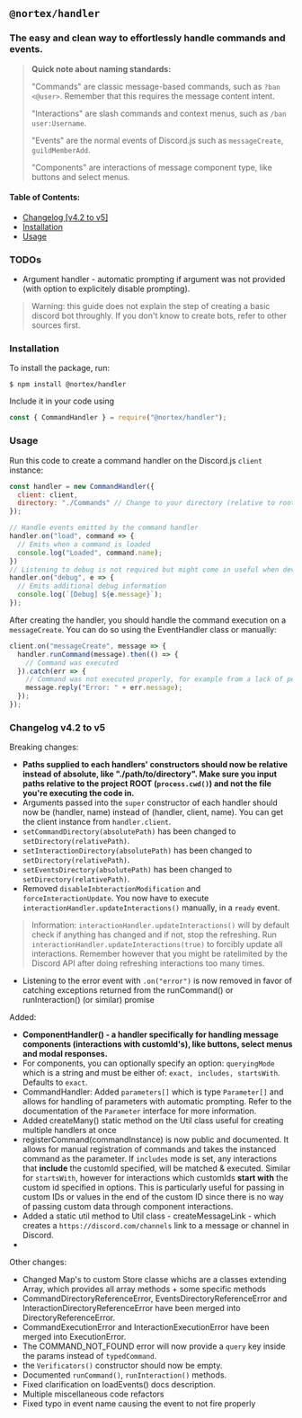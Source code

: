 ## `@nortex/handler`
### The easy and clean way to effortlessly handle commands and events.

> **Quick note about naming standards:**
>
> "Commands" are classic message-based commands, such as `?ban <@user>`.
> Remember that this requires the message content intent.
> 
> "Interactions" are slash commands and context menus, such as `/ban user:Username`.
> 
> "Events" are the normal events of Discord.js such as `messageCreate`, `guildMemberAdd`.
> 
> "Components" are interactions of message component type, like buttons and select menus.

#### Table of Contents:
- [Changelog [v4.2 to v5]](#changelog)
- [Installation](#installation)
- [Usage](#usage)

<a id="todos"></a>
### TODOs
- Argument handler - automatic prompting if argument was not provided (with option to explicitely disable prompting).

<a id="disclaimer"></a>
> Warning: this guide does not explain the step of creating a basic discord bot throughly. If you don't know to create bots, refer to other sources first.
<a id="installation"></a>
### Installation

To install the package, run:
```shell
$ npm install @nortex/handler
```

Include it in your code using
```js
const { CommandHandler } = require("@nortex/handler");
```

<a id="usage"></a>
### Usage
Run this code to create a command handler on the Discord.js `client` instance:
```js
const handler = new CommandHandler({
  client: client,
  directory: "./Commands" // Change to your directory (relative to root dir)
});

// Handle events emitted by the command handler
handler.on("load", command => {
  // Emits when a command is loaded
  console.log("Loaded", command.name);
})
// Listening to debug is not required but might come in useful when developing.
handler.on("debug", e => {
  // Emits additional debug information
  console.log(`[Debug] ${e.message}`);
});
```

After creating the handler, you should handle the command execution on a `messageCreate`. You can do so using the EventHandler class or manually:
```js
client.on("messageCreate", message => {
  handler.runCommand(message).then(() => {
    // Command was executed
  }).catch(err => {
    // Command was not executed properly, for example from a lack of permissions.
    message.reply("Error: " + err.message);
  });
});
```

<a id="changelog"></a>
### Changelog v4.2 to v5
Breaking changes:
- **Paths supplied to each handlers' constructors should now be relative instead of absolute, like "./path/to/directory". Make sure you input paths relative to the project ROOT (`process.cwd()`) and not the file you're executing the code in.**
- Arguments passed into the `super` constructor of each handler should now be (handler, name) instead of (handler, client, name). You can get the client instance from `handler.client`.
- `setCommandDirectory(absolutePath)` has been changed to `setDirectory(relativePath)`.
- `setInteractionDirectory(absolutePath)` has been changed to `setDirectory(relativePath)`.
- `setEventsDirectory(absolutePath)` has been changed to `setDirectory(relativePath)`.
- Removed `disableInbteractionModification` and `forceInteractionUpdate`. You now have to execute `interactionHandler.updateInteractions()` manually, in a `ready` event.
> Information: `interactionHandler.updateInteractions()` will by default check if anything has changed and if not, stop the refreshing.
Run `interactionHandler.updateInteractions(true)` to forcibly update all interactions.
Remember however that you might be ratelimited by the Discord API after doing refreshing interactions too many times.
- Listening to the error event with `.on("error")` is now removed in favor of catching exceptions returned from the runCommand() or runInteraction() (or similar) promise

Added:
- **ComponentHandler() - a handler specifically for handling message components (interactions with customId's), like buttons, select menus and modal responses.**
- For components, you can optionally specify an option: `queryingMode` which is a string and must be either of: `exact, includes, startsWith`. Defaults to `exact`.
- CommandHandler: Added `parameters[]` which is type `Parameter[]` and allows for handling of parameters with automatic prompting. Refer to the documentation of the `Parameter` interface for more information.
- Added createMany() static method on the Util class useful for creating multiple handlers at once
- registerCommand(commandInstance) is now public and documented. It allows for manual registration of commands and takes the instanced command as the parameter.
  If `includes` mode is set, any interactions that **include** the customId specified, will be matched & executed. Similar for `startsWith`, however for interactions which customIds **start with** the custom id specified in options.
  This is particularly useful for passing in custom IDs or values in the end of the custom ID since there is no way of passing custom data through component interactions.
- Added a static util method to Util class - createMessageLink - which creates a `https://discord.com/channels` link to a message or channel in Discord.
- 

Other changes:
- Changed Map's to custom Store classe whichs are a classes extending Array, which provides all array methods + some specific methods
- CommandDirectoryReferenceError, EventsDirectoryReferenceError and InteractionDirectoryReferenceError have been merged into DirectoryReferenceError.
- CommandExecutionError and InteractionExecutionError have been merged into ExecutionError.
- The COMMAND_NOT_FOUND error will now provide a `query` key inside the params instead of `typedCommand`.
- the `Verificators()` constructor should now be empty.
- Documented `runCommand()`, `runInteraction()` methods.
- Fixed clarification on loadEvents() docs description.
- Multiple miscellaneous code refactors
- Fixed typo in event name causing the event to not fire properly
